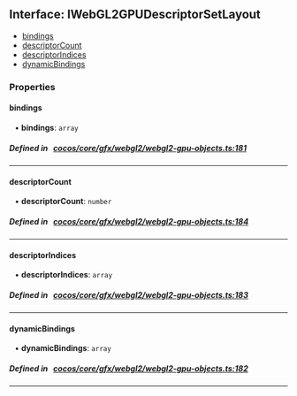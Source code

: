 ## Interface: IWebGL2GPUDescriptorSetLayout

- [bindings](#bindings)
- [descriptorCount](#descriptorCount)
- [descriptorIndices](#descriptorIndices)
- [dynamicBindings](#dynamicBindings)

### Properties

#### bindings

<div style="margin-left: 10px;">


• **bindings**: ``array``

</div>


##### Defined in &nbsp;   [cocos/core/gfx/webgl2/webgl2-gpu-objects.ts:181](https://github.com/cocos-creator/engine/blob/c7bf6b8a9/cocos/core/gfx/webgl2/webgl2-gpu-objects.ts#L181)&nbsp;

___
#### descriptorCount

<div style="margin-left: 10px;">


• **descriptorCount**: ``number``

</div>


##### Defined in &nbsp;   [cocos/core/gfx/webgl2/webgl2-gpu-objects.ts:184](https://github.com/cocos-creator/engine/blob/c7bf6b8a9/cocos/core/gfx/webgl2/webgl2-gpu-objects.ts#L184)&nbsp;

___
#### descriptorIndices

<div style="margin-left: 10px;">


• **descriptorIndices**: ``array``

</div>


##### Defined in &nbsp;   [cocos/core/gfx/webgl2/webgl2-gpu-objects.ts:183](https://github.com/cocos-creator/engine/blob/c7bf6b8a9/cocos/core/gfx/webgl2/webgl2-gpu-objects.ts#L183)&nbsp;

___
#### dynamicBindings

<div style="margin-left: 10px;">


• **dynamicBindings**: ``array``

</div>


##### Defined in &nbsp;   [cocos/core/gfx/webgl2/webgl2-gpu-objects.ts:182](https://github.com/cocos-creator/engine/blob/c7bf6b8a9/cocos/core/gfx/webgl2/webgl2-gpu-objects.ts#L182)&nbsp;

___
